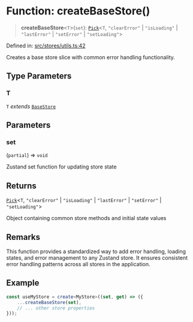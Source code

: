 # Function: createBaseStore()

> **createBaseStore**\<`T`\>(`set`): [`Pick`](https://www.typescriptlang.org/docs/handbook/utility-types.html#picktype-keys)\<`T`, `"clearError"` \| `"isLoading"` \| `"lastError"` \| `"setError"` \| `"setLoading"`\>

Defined in: [src/stores/utils.ts:42](https://github.com/Nick2bad4u/Uptime-Watcher/blob/main/src/stores/utils.ts#L42)

Creates a base store slice with common error handling functionality.

## Type Parameters

### T

`T` *extends* [`BaseStore`](../../types/interfaces/BaseStore.md)

## Parameters

### set

(`partial`) => `void`

Zustand set function for updating store state

## Returns

[`Pick`](https://www.typescriptlang.org/docs/handbook/utility-types.html#picktype-keys)\<`T`, `"clearError"` \| `"isLoading"` \| `"lastError"` \| `"setError"` \| `"setLoading"`\>

Object containing common store methods and initial state values

## Remarks

This function provides a standardized way to add error handling, loading
states, and error management to any Zustand store. It ensures consistent
error handling patterns across all stores in the application.

## Example

```typescript
const useMyStore = create<MyStore>((set, get) => ({
    ...createBaseStore(set),
    // ... other store properties
}));
```
